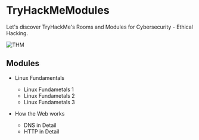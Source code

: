 # TryHackMeModules

Let's discover TryHackMe's Rooms and Modules for Cybersecurity - Ethical Hacking.

![THM](https://user-images.githubusercontent.com/51766689/135315209-3efab9fd-fd12-44e9-bc33-68a8828e2761.png)



## Modules

* Linux Fundamentals
    * Linux Fundametals 1
    * Linux Fundametals 2
    * Linux Fundametals 3
  
* How the Web works
    * DNS in Detail
    * HTTP in Detail
